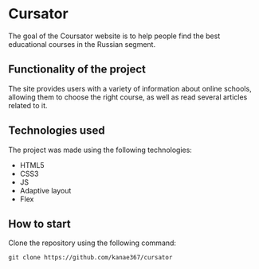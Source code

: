# Cursator

The goal of the Coursator website is to help people find the best educational courses in the Russian segment.

## Functionality of the project

The site provides users with a variety of information about online schools, allowing them to choose the right course, as well as read several articles related to it.

## Technologies used

The project was made using the following technologies:
- HTML5
- CSS3
- JS
- Adaptive layout
- Flex

## How to start

Clone the repository using the following command: 

`git clone https://github.com/kanae367/cursator`


